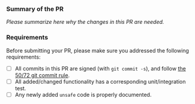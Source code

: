 ### Summary of the PR

*Please summarize here why the changes in this PR are needed.*

### Requirements

Before submitting your PR, please make sure you addressed the following
requirements:

- [ ] All commits in this PR are signed (with `git commit -s`), and follow
  [the 50/72 git commit rule](https://www.midori-global.com/blog/2018/04/02/git-50-72-rule).
- [ ] All added/changed functionality has a corresponding unit/integration
  test.
- [ ] Any newly added `unsafe` code is properly documented.

